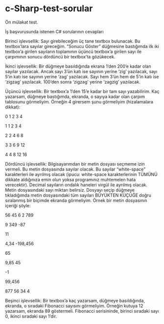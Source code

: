 # c-Sharp-test-sorular
Ön mülakat test. 

İş başvurusunda istenen C# sorularının cevapları

Birinci işlevsellik: Sayı girebileceğim üç tane textbox bulunacak. Bu textbox’lara sayılar gireceğim. “Sonucu Göster” düğmesine bastığımda ilk iki textbox’a girilen sayıların toplamının üçüncü textbox’a girilen sayı ile çarpımının sonucu dördüncü bir textbox’ta gözükecek.


İkinci işlevsellik: Bir düğmeye basıldığında ekrana 1’den 200’e kadar olan sayılar yazılacak. Ancak sayı 3’ün katı ise sayının yerine ‘zig’ yazılacak, sayı 5’in katı ise sayının yerine ‘zag’ yazılacak. Sayı hem 3’ün hem de 5’in katı ise ‘zigzag’ yazılacak. 100’den sonra ‘zigzag’ yerine ‘zagzig’ yazılacak.

Üçüncü işlevsellik: Bir textbox’a 1’den 15’e kadar bir tam sayı yazabilirim. Kaç yazarsam, düğmeye bastığımda, ekranda, o sayıya kadar olan çarpım tablosunu görmeliyim. Örneğin 4 girersem şunu görmeliyim (hizalamalara dikkat):

0   1   2    3    4

1   1   2    3    4

2   2   4    6    8

3   3   6    9   12

4   4   8   12   16

 
Dördüncü işlevsellik: Bilgisayarımdan bir metin dosyası seçmeme izin vermeli. Bu metin dosyasında sayılar olacak. Bu sayılar “white-space” karakterleri ile ayrılmış olacak (ipucu: white-space karakterlerinin TÜMÜNÜ dikkate aldığınıza emin olun yoksa programınız muhtemelen hata verecektir). Decimal sayıların ondalık haneleri virgül ile ayrılmış olacak. Metin dosyasındaki sayı miktarı belirsiz. Dosyayı seçip düğmeye tıkladığımda metin dosyasındaki tüm sayıları BÜYÜKTEN KÜÇÜĞE doğru sıralanmış bir biçimde ekranda görmeliyim. Örnek bir metin dosyasının içeriği şöyle:

56   45 6 2 789 

9 349   -87

11

4,34   -198,456

65

9,85      45

-1

   99,456

877 56     34  4

Beşinci işlevsellik: Bir textbox’a kaç yazarsam, düğmeye basıldığında, ekranda, o sıradaki Fibonacci sayısını görmeliyim. Örneğin kutuya 12 yazarsam, ekranda 89 göstermeli. Fibonacci serisininde, birinci sıradaki sayı 0, ikinci sıradaki sayı 1’dir.
